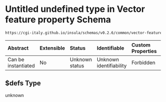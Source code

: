 # Untitled undefined type in Vector feature property Schema

```txt
https://cgi-italy.github.io/insula/schemas/v0.2.6/common/vector-feature-property.schema.json#/$defs
```



| Abstract            | Extensible | Status         | Identifiable            | Custom Properties | Additional Properties | Access Restrictions | Defined In                                                                                                         |
| :------------------ | :--------- | :------------- | :---------------------- | :---------------- | :-------------------- | :------------------ | :----------------------------------------------------------------------------------------------------------------- |
| Can be instantiated | No         | Unknown status | Unknown identifiability | Forbidden         | Allowed               | none                | [vector-feature-property.schema.json\*](schemas/common/vector-feature-property.schema.json) |

## $defs Type

unknown
